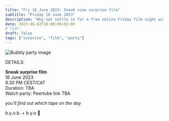 ```yaml
---
title: "Fri 16 June 2023: Sneak view surprise film"
subtitle: "Friday 16 June 2023"
description: "Why not settle in for a free online Friday film night with your chums at provolol? No Netflix, just chill. Bring strangers, acquaintances, any snacks you like :3"
date: 2023-06-02T10:00:00+01:00
# tldr: 
draft: false
tags: ["surprise", "film", "party"]
---
```


![Bubbly party image](/images/surprise-party.jpg)

DETAILS:

**Sneak surprise film**   
16 June 2023  
9.30 PM CEST/CAT  
Duration: TBA  
Watch party: Peertube link TBA

*you'll find out which tape on the day* 

b.y.o.b. + b.y.o 🍕